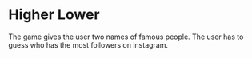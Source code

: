 <h1> Higher Lower </h1>
<p>The game gives the user two names of famous people. The user has to guess who has the most followers on instagram. </p>